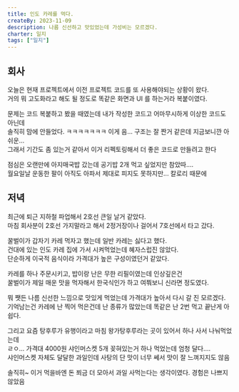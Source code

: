 ```yaml
---
title: 인도 카레를 먹다.
createBy: 2023-11-09
description: 나름 신선하고 맛있었는데 가성비는 모르겠다.
charter: 일지
tags: ["일지"]
---
```


## 회사

오늘은 현재 프로젝트에서 이전 프로젝트 코드를 또 사용해야되는 상황이 왔다.  
거의 뭐 고도화라고 해도 될 정도로 똑같은 화면과 UI 를 하는거라 복붙이였다.

문제는 코드 복붙하고 봤을 때였는데 내가 작성한 코드고 어마무시하게 이상한 코드도 아닌데  
솔직히 맘에 안들었다. ㅋㅋㅋㅋㅋㅋㅋ 이게 음... 구조는 잘 짠거 같은데 지금보니깐 아쉬운...  
그래서 기간도 좀 있는거 같아서 이거 리펙토링해서 더 좋은 코드로 만들려고 한다

점심은 오랜만에 아지매국밥 갔는데 공기밥 2개 먹고 싶었지만 참았따....  
월요일날 운동한 팔이 아직도 아파서 제대로 피지도 못하지만... 칼로리 때문에

## 저녁

최근에 퇴근 지하철 파업해서 2호선 큰일 날거 같았다.  
마침 회사분이 2호선 가지말라고 해서 2정거장이나 걸어서 7호선에서 타고 갔다.

꿀벌이가 갑자기 카레 먹자고 했는데 일반 카레는 싫다고 했다.  
건대에 있는 인도 카레 집에 가서 시켜먹었는데 혜자스럽진 않았다.  
단순하게 이국적 음식이라 가격대가 높은 구성이였던거 같았다.

카레를 하나 주문시키고, 밥이랑 난은 무한 리필이였는데 인상깊은건  
꿀벌이가 제일 매운 맛을 먹자해서 한국식인가 하고 여쭤보니 신라면 정도였다.

뭐 쨋든 나름 신선한 느낌으로 맛있게 먹었는데 가격대가 높아서 다시 갈 진 모르겠다.  
기억남는건 카레에 난 찍어 먹은건데 난 종류가 많았는데 똑같은 난 2번 먹고 끝난게 아쉽다.

그리고 요즘 탕후루가 유행이라고 마침 왕가탕후루라는 곳이 있어서 하나 사서 나눠먹었는데  
ㄹㅇ... 가격대 4000원 샤인머스켓 5개 꽂혀있는거 하나 먹었는데 엄청 달다....  
샤인머스켓 자체도 달달한 과일인데 사탕의 단 맛이 너무 쎄서 맛이 잘 느껴지지도 않음

솔직히~ 이거 먹을바엔 돈 쬐금 더 모아서 과일 사먹는다는 생각이였다. 경험은 나쁘지 않았음
